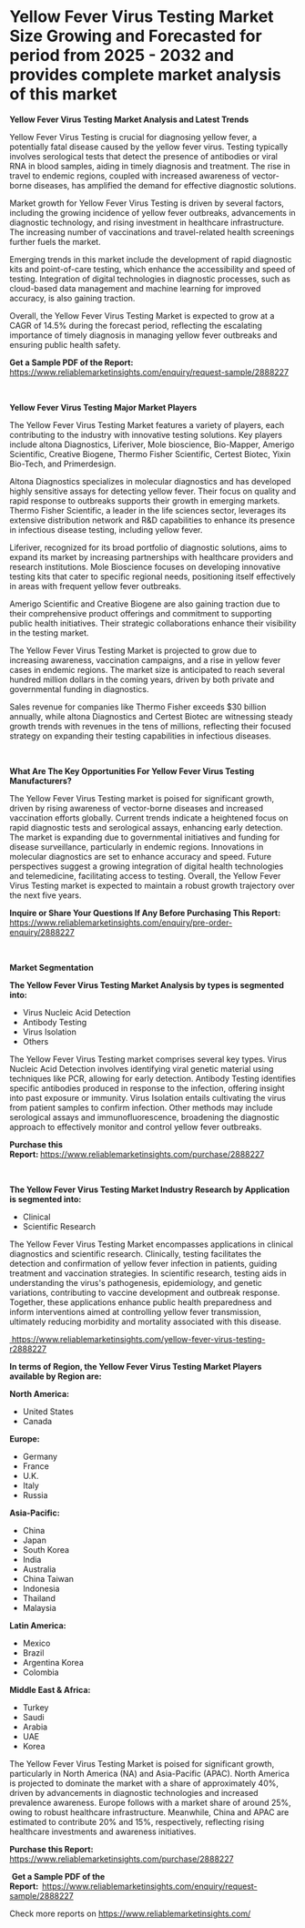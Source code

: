 <p><h1>Yellow Fever Virus Testing Market Size Growing and Forecasted for period from 2025 - 2032 and provides complete market analysis of this market</h1></p><p><strong>Yellow Fever Virus Testing Market Analysis and Latest Trends</strong></p>
<p><p>Yellow Fever Virus Testing is crucial for diagnosing yellow fever, a potentially fatal disease caused by the yellow fever virus. Testing typically involves serological tests that detect the presence of antibodies or viral RNA in blood samples, aiding in timely diagnosis and treatment. The rise in travel to endemic regions, coupled with increased awareness of vector-borne diseases, has amplified the demand for effective diagnostic solutions.</p><p>Market growth for Yellow Fever Virus Testing is driven by several factors, including the growing incidence of yellow fever outbreaks, advancements in diagnostic technology, and rising investment in healthcare infrastructure. The increasing number of vaccinations and travel-related health screenings further fuels the market. </p><p>Emerging trends in this market include the development of rapid diagnostic kits and point-of-care testing, which enhance the accessibility and speed of testing. Integration of digital technologies in diagnostic processes, such as cloud-based data management and machine learning for improved accuracy, is also gaining traction.</p><p>Overall, the Yellow Fever Virus Testing Market is expected to grow at a CAGR of 14.5% during the forecast period, reflecting the escalating importance of timely diagnosis in managing yellow fever outbreaks and ensuring public health safety.</p></p>
<p><strong>Get a Sample PDF of the Report:&nbsp;</strong> <a href="https://www.reliablemarketinsights.com/enquiry/request-sample/2888227?utm_campaign=2951&utm_medium=2&utm_source=Github&utm_content=ia&utm_term=14032025&utm_id=yellow-fever-virus-testing">https://www.reliablemarketinsights.com/enquiry/request-sample/2888227</a></p>
<p>&nbsp;</p>
<p><strong>Yellow Fever Virus Testing Major Market Players</strong></p>
<p><p>The Yellow Fever Virus Testing Market features a variety of players, each contributing to the industry with innovative testing solutions. Key players include altona Diagnostics, Liferiver, Mole bioscience, Bio-Mapper, Amerigo Scientific, Creative Biogene, Thermo Fisher Scientific, Certest Biotec, Yixin Bio-Tech, and Primerdesign.</p><p>Altona Diagnostics specializes in molecular diagnostics and has developed highly sensitive assays for detecting yellow fever. Their focus on quality and rapid response to outbreaks supports their growth in emerging markets. Thermo Fisher Scientific, a leader in the life sciences sector, leverages its extensive distribution network and R&D capabilities to enhance its presence in infectious disease testing, including yellow fever.</p><p>Liferiver, recognized for its broad portfolio of diagnostic solutions, aims to expand its market by increasing partnerships with healthcare providers and research institutions. Mole Bioscience focuses on developing innovative testing kits that cater to specific regional needs, positioning itself effectively in areas with frequent yellow fever outbreaks.</p><p>Amerigo Scientific and Creative Biogene are also gaining traction due to their comprehensive product offerings and commitment to supporting public health initiatives. Their strategic collaborations enhance their visibility in the testing market.</p><p>The Yellow Fever Virus Testing Market is projected to grow due to increasing awareness, vaccination campaigns, and a rise in yellow fever cases in endemic regions. The market size is anticipated to reach several hundred million dollars in the coming years, driven by both private and governmental funding in diagnostics.</p><p>Sales revenue for companies like Thermo Fisher exceeds $30 billion annually, while altona Diagnostics and Certest Biotec are witnessing steady growth trends with revenues in the tens of millions, reflecting their focused strategy on expanding their testing capabilities in infectious diseases.</p></p>
<p>&nbsp;</p>
<p><strong>What Are The Key Opportunities For Yellow Fever Virus Testing Manufacturers?</strong></p>
<p><p>The Yellow Fever Virus Testing market is poised for significant growth, driven by rising awareness of vector-borne diseases and increased vaccination efforts globally. Current trends indicate a heightened focus on rapid diagnostic tests and serological assays, enhancing early detection. The market is expanding due to governmental initiatives and funding for disease surveillance, particularly in endemic regions. Innovations in molecular diagnostics are set to enhance accuracy and speed. Future perspectives suggest a growing integration of digital health technologies and telemedicine, facilitating access to testing. Overall, the Yellow Fever Virus Testing market is expected to maintain a robust growth trajectory over the next five years.</p></p>
<p><strong>Inquire or Share Your Questions If Any Before Purchasing This Report:</strong> <a href="https://www.reliablemarketinsights.com/enquiry/pre-order-enquiry/2888227?utm_campaign=2951&utm_medium=2&utm_source=Github&utm_content=ia&utm_term=14032025&utm_id=yellow-fever-virus-testing">https://www.reliablemarketinsights.com/enquiry/pre-order-enquiry/2888227</a></p>
<p>&nbsp;</p>
<p><strong>Market Segmentation</strong></p>
<p><strong>The Yellow Fever Virus Testing Market Analysis by types is segmented into:</strong></p>
<p><ul><li>Virus Nucleic Acid Detection</li><li>Antibody Testing</li><li>Virus Isolation</li><li>Others</li></ul></p>
<p><p>The Yellow Fever Virus Testing market comprises several key types. Virus Nucleic Acid Detection involves identifying viral genetic material using techniques like PCR, allowing for early detection. Antibody Testing identifies specific antibodies produced in response to the infection, offering insight into past exposure or immunity. Virus Isolation entails cultivating the virus from patient samples to confirm infection. Other methods may include serological assays and immunofluorescence, broadening the diagnostic approach to effectively monitor and control yellow fever outbreaks.</p></p>
<p><strong>Purchase this Report:&nbsp;</strong><a href="https://www.reliablemarketinsights.com/purchase/2888227?utm_campaign=2951&utm_medium=2&utm_source=Github&utm_content=ia&utm_term=14032025&utm_id=yellow-fever-virus-testing">https://www.reliablemarketinsights.com/purchase/2888227</a></p>
<p>&nbsp;</p>
<p><strong>The Yellow Fever Virus Testing Market Industry Research by Application is segmented into:</strong></p>
<p><ul><li>Clinical</li><li>Scientific Research</li></ul></p>
<p><p>The Yellow Fever Virus Testing Market encompasses applications in clinical diagnostics and scientific research. Clinically, testing facilitates the detection and confirmation of yellow fever infection in patients, guiding treatment and vaccination strategies. In scientific research, testing aids in understanding the virus's pathogenesis, epidemiology, and genetic variations, contributing to vaccine development and outbreak response. Together, these applications enhance public health preparedness and inform interventions aimed at controlling yellow fever transmission, ultimately reducing morbidity and mortality associated with this disease.</p></p>
<p><a href="https://www.reliablemarketinsights.com/yellow-fever-virus-testing-r2888227?utm_campaign=2951&utm_medium=2&utm_source=Github&utm_content=ia&utm_term=14032025&utm_id=yellow-fever-virus-testing">&nbsp;https://www.reliablemarketinsights.com/yellow-fever-virus-testing-r2888227</a></p>
<p><strong>In terms of Region, the Yellow Fever Virus Testing Market Players available by Region are:</strong></p>
<p>
    <p> <strong> North America: </strong>
        <ul>
            <li>United States</li>
            <li>Canada</li>
        </ul>
        </p> 
    <p> <strong> Europe: </strong>
        <ul>
            <li>Germany</li>
            <li>France</li>
            <li>U.K.</li>
            <li>Italy</li>
            <li>Russia</li>
        </ul>
        </p> 
    <p> <strong> Asia-Pacific: </strong>
        <ul>
            <li>China</li>
            <li>Japan</li>
            <li>South Korea</li>
            <li>India</li>
            <li>Australia</li>
            <li>China Taiwan</li>
            <li>Indonesia</li>
            <li>Thailand</li>
            <li>Malaysia</li>
        </ul>
        </p> 
    <p> <strong> Latin America: </strong>
        <ul>
            <li>Mexico</li>
            <li>Brazil</li>
            <li>Argentina Korea</li>
            <li>Colombia</li>
        </ul>
        </p> 
    <p> <strong> Middle East & Africa: </strong>
        <ul>
            <li>Turkey</li>
            <li>Saudi</li>
            <li>Arabia</li>
            <li>UAE</li>
            <li>Korea</li>
        </ul>
    </p>
    </p>
<p><p>The Yellow Fever Virus Testing Market is poised for significant growth, particularly in North America (NA) and Asia-Pacific (APAC). North America is projected to dominate the market with a share of approximately 40%, driven by advancements in diagnostic technologies and increased prevalence awareness. Europe follows with a market share of around 25%, owing to robust healthcare infrastructure. Meanwhile, China and APAC are estimated to contribute 20% and 15%, respectively, reflecting rising healthcare investments and awareness initiatives.</p></p>
<p><strong>Purchase this Report: </strong><a href="https://www.reliablemarketinsights.com/purchase/2888227?utm_campaign=2951&utm_medium=2&utm_source=Github&utm_content=ia&utm_term=14032025&utm_id=yellow-fever-virus-testing">https://www.reliablemarketinsights.com/purchase/2888227</a></p>
<p>&nbsp;<strong>Get a Sample PDF of the Report:&nbsp;&nbsp;</strong><a href="https://www.reliablemarketinsights.com/enquiry/request-sample/2888227?utm_campaign=2951&utm_medium=2&utm_source=Github&utm_content=ia&utm_term=14032025&utm_id=yellow-fever-virus-testing">https://www.reliablemarketinsights.com/enquiry/request-sample/2888227</a></p>
<p><strong></strong></p>
<p>Check more reports on <a href="https://www.reliablemarketinsights.com/?utm_campaign=2951&utm_medium=2&utm_source=Github&utm_content=ia&utm_term=14032025&utm_id=yellow-fever-virus-testing">https://www.reliablemarketinsights.com/</a></p>